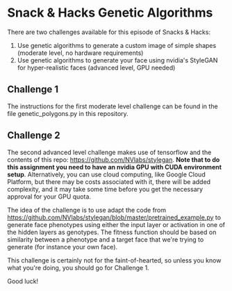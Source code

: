 # Snack & Hacks Genetic Algorithms

There are two challenges available for this episode of Snacks & Hacks:

1. Use genetic algorithms to generate a custom image of simple shapes (moderate level, no hardware requirements)
2. Use genetic algorithms to generate your face using nvidia's StyleGAN for hyper-realistic faces (advanced level, GPU needed)

## Challenge 1
The instructions for the first moderate level challenge can be found in the file genetic_polygons.py in this repository.

## Challenge 2
The second advanced level challenge makes use of tensorflow and the contents of this repo: https://github.com/NVlabs/stylegan. **Note that to do this assignment you need to have an nvidia GPU with CUDA environment setup**. Alternatively, you can use cloud computing, like Google Cloud Platform, but there may be costs associated with it, there will be added complexity, and it may take some time before you get the necessary approval for your GPU quota.

The idea of the challenge is to use adapt the code from https://github.com/NVlabs/stylegan/blob/master/pretrained_example.py to generate face phenotypes using either the input layer or activation in one of the hidden layers as genotypes. The fitness function should be based on similarity between a phenotype and a target face that we're trying to generate (for instance your own face).

This challenge is certainly not for the faint-of-hearted, so unless you know what you're doing, you should go for Challenge 1.

Good luck!

